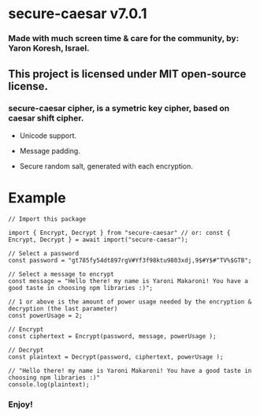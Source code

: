 
# secure-caesar v7.0.1

### Made with much screen time & care for the community, by: Yaron Koresh, Israel.

## This project is licensed under MIT open-source license.

### secure-caesar cipher, is a symetric key cipher, based on caesar shift cipher.

* Unicode support.

* Message padding.

* Secure random salt, generated with each encryption.

# Example

```
// Import this package

import { Encrypt, Decrypt } from "secure-caesar" // or: const { Encrypt, Decrypt } = await import("secure-caesar");

// Select a password
const password = "gt785fy54dt897rgV#Yf3f98ktu9803xdj,9$#Y$#^TV%$GTB";

// Select a message to encrypt
const message = "Hello there! my name is Yaroni Makaroni! You have a good taste in choosing npm libraries :)";

// 1 or above is the amount of power usage needed by the encryption & decryption (the last parameter)
const powerUsage = 2;

// Encrypt
const ciphertext = Encrypt(password, message, powerUsage );

// Decrypt
const plaintext = Decrypt(password, ciphertext, powerUsage );

// "Hello there! my name is Yaroni Makaroni! You have a good taste in choosing npm libraries :)"
console.log(plaintext);
```

### Enjoy!
